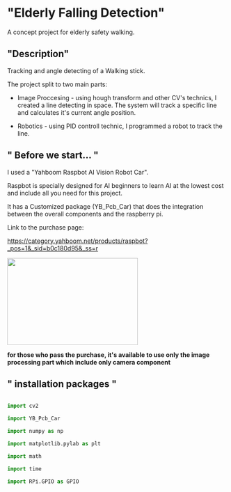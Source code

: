 # "Elderly Falling Detection"

A concept project for elderly safety walking.

## "Description"

Tracking and angle detecting of a Walking stick.

The project split to two main parts:

- Image Proccesing - using hough transform and other CV's technics, I created a line detecting in space. The system will track a specific line and calculates it's current angle position.

- Robotics - using PID controll technic, I programmed a robot to track the line. 

## " Before we start... "

I used a "Yahboom Raspbot AI Vision Robot Car".

Raspbot is specially designed for AI beginners to learn AI at the lowest cost and include all you need for this project.

It has a Customized package (YB_Pcb_Car) that does the integration between the overall components and the raspberry pi. 

Link to the purchase page:

https://category.yahboom.net/products/raspbot?_pos=1&_sid=b0c180d95&_ss=r


<img src="https://user-images.githubusercontent.com/101269937/190184712-ad14d2e9-e70a-43a0-9437-20c94b0c1d50.jpg" width="300" height="200">

**for those who pass the purchase, it's available to use only the image processing part which include only camera component**

## " installation packages "

```python

import cv2

import YB_Pcb_Car

import numpy as np

import matplotlib.pylab as plt

import math

import time

import RPi.GPIO as GPIO
```


